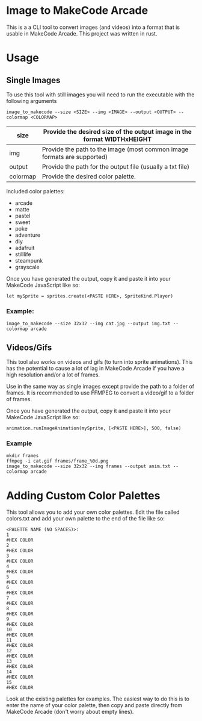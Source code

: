 # Image to MakeCode Arcade

This is a a CLI tool to convert images (and videos) into a format that is usable in MakeCode Arcade. This project was written in rust.

# Usage
## Single Images

To use this tool with still images you will need to run the executable with the following arguments
```
image_to_makecode --size <SIZE> --img <IMAGE> --output <OUTPUT> --colormap <COLORMAP>
```

| size     | Provide the desired size of the output image in the format WIDTHxHEIGHT |
| -------- | ----------------------------------------------------------------------- |
| img      | Provide the path to the image (most common image formats are supported) |
| output   | Provide the path for the output file (usually a txt file)               |
| colormap | Provide the desired color palette.                                      |
Included color palettes:
* arcade
* matte
* pastel
* sweet
* poke
* adventure
* diy
* adafruit
* stilllife
* steampunk
* grayscale

Once you have generated the output, copy it and paste it into your MakeCode JavaScript like so:
```
let mySprite = sprites.create(<PASTE HERE>, SpriteKind.Player)
```
### Example:
```
image_to_makecode --size 32x32 --img cat.jpg --output img.txt --colormap arcade
```
## Videos/Gifs
This tool also works on videos and gifs (to turn into sprite animations). This has the potential to cause a lot of lag in MakeCode Arcade if you have a high resolution and/or a lot of frames.

Use in the same way as single images except provide the path to a folder of frames. It is recommended to use FFMPEG to convert a video/gif to a folder of frames.

Once you have generated the output, copy it and paste it into your MakeCode JavaScript like so:
```
animation.runImageAnimation(mySprite, [<PASTE HERE>], 500, false)
```

### Example
```
mkdir frames
ffmpeg -i cat.gif frames/frame_%0d.png
image_to_makecode --size 32x32 --img frames --output anim.txt --colormap arcade
```
# Adding Custom Color Palettes
This tool allows you to add your own color palettes. Edit the file called colors.txt and add your own palette to the end of the file like so:

```
<PALETTE NAME (NO SPACES)>:
1
#HEX COLOR
2
#HEX COLOR
3
#HEX COLOR
4
#HEX COLOR
5
#HEX COLOR
6
#HEX COLOR
7
#HEX COLOR
8
#HEX COLOR
9
#HEX COLOR
10
#HEX COLOR
11
#HEX COLOR
12
#HEX COLOR
13
#HEX COLOR
14
#HEX COLOR
15
#HEX COLOR
```
Look at the existing palettes for examples. The easiest way to do this is to enter the name of your color palette, then copy and paste directly from MakeCode Arcade (don't worry about empty lines).
